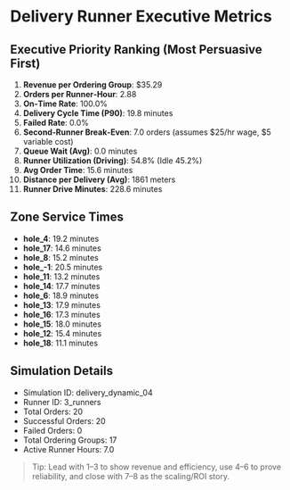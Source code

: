 # Delivery Runner Executive Metrics

## Executive Priority Ranking (Most Persuasive First)
1. **Revenue per Ordering Group**: $35.29
2. **Orders per Runner‑Hour**: 2.88
3. **On‑Time Rate**: 100.0%
4. **Delivery Cycle Time (P90)**: 19.8 minutes
5. **Failed Rate**: 0.0%
6. **Second‑Runner Break‑Even**: 7.0 orders (assumes $25/hr wage, $5 variable cost)
7. **Queue Wait (Avg)**: 0.0 minutes
8. **Runner Utilization (Driving)**: 54.8% (Idle 45.2%)
9. **Avg Order Time**: 15.6 minutes
10. **Distance per Delivery (Avg)**: 1861 meters
11. **Runner Drive Minutes**: 228.6 minutes

## Zone Service Times
- **hole_4**: 19.2 minutes
- **hole_17**: 14.6 minutes
- **hole_8**: 15.2 minutes
- **hole_-1**: 20.5 minutes
- **hole_11**: 13.2 minutes
- **hole_14**: 17.7 minutes
- **hole_6**: 18.9 minutes
- **hole_13**: 17.9 minutes
- **hole_16**: 17.3 minutes
- **hole_15**: 18.0 minutes
- **hole_12**: 15.4 minutes
- **hole_18**: 11.1 minutes


## Simulation Details
- Simulation ID: delivery_dynamic_04
- Runner ID: 3_runners
- Total Orders: 20
- Successful Orders: 20
- Failed Orders: 0
- Total Ordering Groups: 17
- Active Runner Hours: 7.0

> Tip: Lead with 1–3 to show revenue and efficiency, use 4–6 to prove reliability, and close with 7–8 as the scaling/ROI story.
